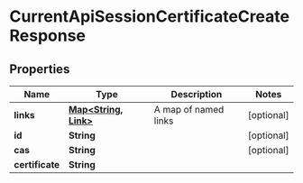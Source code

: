

# CurrentApiSessionCertificateCreateResponse


## Properties

| Name | Type | Description | Notes |
|------------ | ------------- | ------------- | -------------|
|**links** | [**Map&lt;String, Link&gt;**](Link.md) | A map of named links |  [optional] |
|**id** | **String** |  |  [optional] |
|**cas** | **String** |  |  [optional] |
|**certificate** | **String** |  |  |



